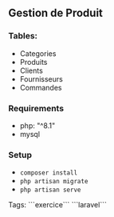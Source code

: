 ## Gestion de Produit

### Tables:

- Categories
- Produits
- Clients
- Fournisseurs
- Commandes

### Requirements

- php: "^8.1"
- mysql

### Setup

- `composer install`
- `php artisan migrate`
- `php artisan serve`

<div>
Tags: ```exercice``` ```laravel```
</div>
